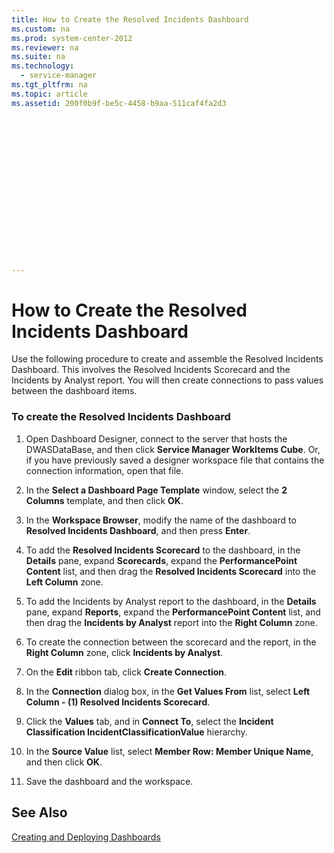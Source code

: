 ```yaml
---
title: How to Create the Resolved Incidents Dashboard
ms.custom: na
ms.prod: system-center-2012
ms.reviewer: na
ms.suite: na
ms.technology: 
  - service-manager
ms.tgt_pltfrm: na
ms.topic: article
ms.assetid: 200f0b9f-be5c-4458-b9aa-511caf4fa2d3


















---
```

# How to Create the Resolved Incidents Dashboard
Use the following procedure to create and assemble the Resolved Incidents Dashboard. This involves the Resolved Incidents Scorecard and the Incidents by Analyst report. You will then create connections to pass values between the dashboard items.  
  
### To create the Resolved Incidents Dashboard  
  
1.  Open Dashboard Designer, connect to the server that hosts the DWASDataBase, and then click **Service Manager WorkItems Cube**. Or, if you have previously saved a designer workspace file that contains the connection information, open that file.  
  
2.  In the **Select a Dashboard Page Template** window, select the **2 Columns** template, and then click **OK**.  
  
3.  In the **Workspace Browser**, modify the name of the dashboard to **Resolved Incidents Dashboard**, and then press **Enter**.  
  
4.  To add the **Resolved Incidents Scorecard** to the dashboard, in the **Details** pane, expand **Scorecards**, expand the **PerformancePoint Content** list, and then drag the **Resolved Incidents Scorecard** into the **Left Column** zone.  
  
5.  To add the Incidents by Analyst report to the dashboard, in the **Details** pane, expand **Reports**, expand the **PerformancePoint Content** list, and then drag the **Incidents by Analyst** report into the **Right Column** zone.  
  
6.  To create the connection between the scorecard and the report, in the **Right Column** zone, click **Incidents by Analyst**.  
  
7.  On the **Edit** ribbon tab, click **Create Connection**.  
  
8.  In the **Connection** dialog box, in the **Get Values From** list, select **Left Column - \(1\) Resolved Incidents Scorecard**.  
  
9. Click the **Values** tab, and in **Connect To**, select the **Incident Classification IncidentClassificationValue** hierarchy.  
  
10. In the **Source Value** list, select **Member Row: Member Unique Name**, and then click **OK**.  
  
11. Save the dashboard and the workspace.  
  
## See Also  
 [Creating and Deploying Dashboards](../../../sm/manage/operate/Creating-and-Deploying-Dashboards.md)